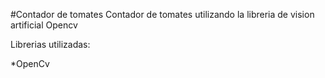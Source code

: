 #Contador de tomates
Contador de tomates utilizando la libreria de vision artificial Opencv
 
 Librerias utilizadas:
 
 *OpenCv
 
 